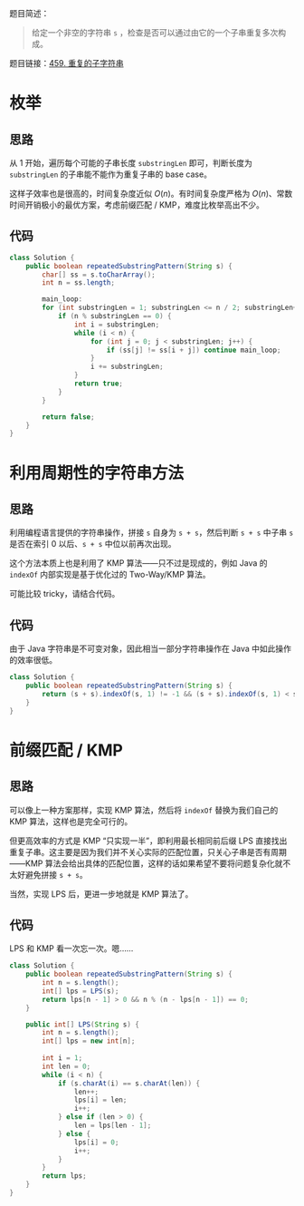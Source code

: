 题目简述：

> 给定一个非空的字符串 `s` ，检查是否可以通过由它的一个子串重复多次构成。

题目链接：[459. 重复的子字符串](https://leetcode.cn/problems/repeated-substring-pattern/)

# 枚举

## 思路

从 1 开始，遍历每个可能的子串长度 `substringLen` 即可，判断长度为 `substringLen` 的子串能不能作为重复子串的 base case。

这样子效率也是很高的，时间复杂度近似 $O(n)$。有时间复杂度严格为 $O(n)$、常数时间开销极小的最优方案，考虑前缀匹配 / KMP，难度比枚举高出不少。

## 代码

```java
class Solution {
    public boolean repeatedSubstringPattern(String s) {
        char[] ss = s.toCharArray();
        int n = ss.length;

        main_loop:
        for (int substringLen = 1; substringLen <= n / 2; substringLen++) {
            if (n % substringLen == 0) {
                int i = substringLen;
                while (i < n) {
                    for (int j = 0; j < substringLen; j++) {
                        if (ss[j] != ss[i + j]) continue main_loop;
                    }
                    i += substringLen;
                }
                return true;
            }
        }

        return false;
    }
}
```

# 利用周期性的字符串方法

## 思路

利用编程语言提供的字符串操作，拼接 `s` 自身为 `s + s`，然后判断 `s + s` 中子串 `s` 是否在索引 0 以后、`s + s` 中位以前再次出现。

这个方法本质上也是利用了 KMP 算法——只不过是现成的，例如 Java 的 `indexOf` 内部实现是基于优化过的 Two-Way/KMP 算法。

可能比较 tricky，请结合代码。

## 代码

由于 Java 字符串是不可变对象，因此相当一部分字符串操作在 Java 中如此操作的效率很低。

```java
class Solution {
    public boolean repeatedSubstringPattern(String s) {
        return (s + s).indexOf(s, 1) != -1 && (s + s).indexOf(s, 1) < s.length();
    }
}
```

# 前缀匹配 / KMP

## 思路

可以像上一种方案那样，实现 KMP 算法，然后将 `indexOf` 替换为我们自己的 KMP 算法，这样也是完全可行的。

但更高效率的方式是 KMP “只实现一半”，即利用最长相同前后缀 LPS 直接找出重复子串。这主要是因为我们并不关心实际的匹配位置，只关心子串是否有周期——KMP 算法会给出具体的匹配位置，这样的话如果希望不要将问题复杂化就不太好避免拼接 `s + s`。

当然，实现 LPS 后，更进一步地就是 KMP 算法了。

## 代码

LPS 和 KMP 看一次忘一次。嗯……

```java
class Solution {
    public boolean repeatedSubstringPattern(String s) {
        int n = s.length();
        int[] lps = LPS(s);
        return lps[n - 1] > 0 && n % (n - lps[n - 1]) == 0;
    }

    public int[] LPS(String s) {
        int n = s.length();
        int[] lps = new int[n];
        
        int i = 1;
        int len = 0;
        while (i < n) {
            if (s.charAt(i) == s.charAt(len)) {
                len++;
                lps[i] = len;
                i++;
            } else if (len > 0) {
                len = lps[len - 1];
            } else {
                lps[i] = 0;
                i++;
            }
        }
        return lps;
    }
}
```

